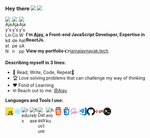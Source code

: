 ### Hey there <img src="https://media.giphy.com/media/3o7TKMt1VVNkHV2PaE/giphy.gif" width="25px">  ![](https://visitor-badge.glitch.me/badge?page_id=iamajaynayak.iamajaynayak)


<a href="https://www.linkedin.com/in/iamajaynayak/">
  <img align="left" alt="Ajay's LinkdeIN" width="22px" src="https://cdn.jsdelivr.net/npm/simple-icons@v3/icons/linkedin.svg" />
</a>
<a href="https://codepen.io/iamajaynayak">
  <img align="left" alt="Ajay's Codepen" width="22px" src="https://cdn.jsdelivr.net/npm/simple-icons@3.13.0/icons/codepen.svg" />
</a>
<a href="https://api.whatsapp.com/send?phone=918638339830">
  <img align="left"; letter-spacing:'1em'; alt="Ajay's WhatsApp" width="22px" src="https://cdn.jsdelivr.net/npm/simple-icons@3.13.0/icons/whatsapp.svg" />
</a>
<br />
<br />

<b>I'm [Ajay](https://iamajaynayak.tech/), a Front-end JavaScript Developer, Expertise in ReactJs.</b><br />
<br />
<b>View my portfolio 👉</b><a href="https://iamajaynayak.tech">iamajaynayak.tech</a>


**Describing myself in 3 lines:**

- 🔁 Read, Write, Code, Repeat🔁
- 🏆 Love solving problems that can challenge my way of thinking 
- ❤ Fond of Learning 
- ✉ Reach out to me: [@Ajay](https://api.whatsapp.com/send?phone=918638339830)

**Languages and Tools I use:**  

<img align="left"  width="26px" alt="javascript" src="https://raw.githubusercontent.com/github/explore/80688e429a7d4ef2fca1e82350fe8e3517d3494d/topics/javascript/javascript.png">
<img align="left"  width="26px" alt="react"  src="https://raw.githubusercontent.com/github/explore/80688e429a7d4ef2fca1e82350fe8e3517d3494d/topics/react/react.png">
<img align="left"  width="26px" alt="redux"  src="https://iamajaynayak.tech/static/media/Redux-logo.bfb1cd72.png">
<img align="left"  width="26px" alt="firebase"  src="https://iamajaynayak.tech/static/media/Firebase-logo.7e4c8fc8.png">
<img align="left"  width="26px" alt="Datastructure"  src="https://iamajaynayak.tech/static/media/Datastructure-logo.19eb5f56.png">
<img align="left"  width="26px" alt="heroku"  src="https://cdn.iconscout.com/icon/free/png-512/heroku-5-569467.png">
<img align="left" alt="HTML5" width="26px" src="https://raw.githubusercontent.com/github/explore/80688e429a7d4ef2fca1e82350fe8e3517d3494d/topics/html/html.png" />
<img align="left" alt="CSS3" width="26px" src="https://raw.githubusercontent.com/github/explore/80688e429a7d4ef2fca1e82350fe8e3517d3494d/topics/css/css.png" />
<img align="left" alt="Sass" width="26px" src="https://raw.githubusercontent.com/github/explore/80688e429a7d4ef2fca1e82350fe8e3517d3494d/topics/sass/sass.png" />
<img align="left"  width="26px" alt="Visual Studio Code" width="26px" src="https://raw.githubusercontent.com/github/explore/80688e429a7d4ef2fca1e82350fe8e3517d3494d/topics/visual-studio-code/visual-studio-code.png" />
<img align="left" alt="GitHub" width="26px" src="https://raw.githubusercontent.com/github/explore/78df643247d429f6cc873026c0622819ad797942/topics/github/github.png" />
<img align="left" alt="git"  width="26px" src="https://raw.githubusercontent.com/github/explore/80688e429a7d4ef2fca1e82350fe8e3517d3494d/topics/git/git.png">
<img align="left" alt="Terminal" width="26px" src="https://raw.githubusercontent.com/github/explore/80688e429a7d4ef2fca1e82350fe8e3517d3494d/topics/terminal/terminal.png" />
